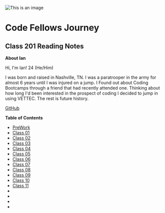![This is an image](https://funvizeo.com/media/thumbs/82172d4f763cbf49/hacking-in-progress-memes-4e1fb5ee99dafe08-f6fe178da0393eb0.jpg)
# Code Fellows Journey
## Class 201 Reading Notes
**About Ian**

Hi, I'm Ian! 24 (He/Him)

I was born and raised in Nashville, TN. I was a paratrooper in the army for almost 6 years until I was injured on a jump. I Found out about Coding Bootcamps through a friend that had recently attended one. Thinking about how long I'd been interested in the prospect of coding I decided to jump in using VETTEC. The rest is future history.

[GitHub](https://github.com/IanMcshoe)

**Table of Contents**
- [PreWork](Pre-Works-Notes.md)
- [Class 01](Class-01.md)
- [Class 02](Class-02.md)
- [Class 03](Class-03.md)
- [Class 04](Class-04.md)
- [Class 05](Class-05.md)
- [Class 06](Class-06.md)
- [Class 07](Class-07.md)
- [Class 08](Class-08.md)
- [Class 09](Class-09.md)
- [Class 10](Class-10.md)
- [Class 11](Class-11.md)
-
-
-
-


